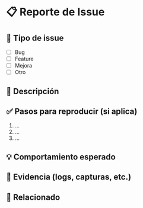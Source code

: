 # 📋 Reporte de Issue

## 🐞 Tipo de issue
- [ ] Bug
- [ ] Feature
- [ ] Mejora
- [ ] Otro

## 🧾 Descripción
<!-- Describe el problema o funcionalidad solicitada -->

## ✅ Pasos para reproducir (si aplica)
1. ...
2. ...
3. ...

## 💡 Comportamiento esperado
<!-- Qué debería pasar -->

## 📎 Evidencia (logs, capturas, etc.)
<!-- Si tienes logs o imágenes -->

## 🔗 Relacionado
<!-- Pull requests, issues relacionados, etc. -->

